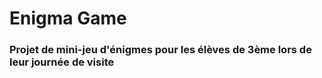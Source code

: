 # Enigma Game

### Projet de mini-jeu d'énigmes pour les élèves de 3ème lors de leur journée de visite
